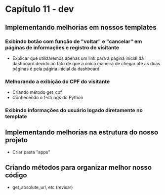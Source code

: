 # Capítulo 11 - dev

## Implementando melhorias em nossos templates



### Exibindo botão com função de "voltar" e "cancelar" em páginas de informações e registro de visitante

* Explicar que utilizaremos apenas um link para a página inicial da dashboard devido ao fato de que a única maneira de chegar até as duas páginas é pela página inicial da dashboard

### Melhorando a exibição do CPF do visitante

* Criando método get\_cpf
* Conhecendo o f-strings do Python

### Exibindo informações do usuário logado diretamente no template

## Implementando melhorias na estrutura do nosso projeto

* Criar pasta "apps"

## Criando métodos para organizar melhor nosso código

* get\_absolute\_url, etc \(revisar\)

